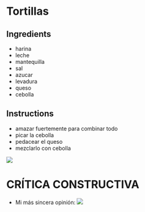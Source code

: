 # Tortillas
## Ingredients
* harina
* leche
* mantequilla
* sal
* azucar
* levadura
* queso
* cebolla
 
## Instructions

* amazar fuertemente para combinar todo
* picar la cebolla
* pedacear el queso
* mezclarlo con cebolla

![ ](https://static.wixstatic.com/media/c14871_0bfc3bd7962f4e46ae6100e779fffe1d~mv2.jpg) 


# CRÍTICA CONSTRUCTIVA
* Mi más sincera opinión: 
![ ](https://i.gifer.com/origin/de/deab20dbf2400eae5b5b2e2b5970eeba_w200.gif)
